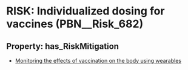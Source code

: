 # RISK: __Individualized dosing for vaccines__ (PBN__Risk_682)

## Property: has_RiskMitigation

* [Monitoring the effects of vaccination on the body using wearables](PBN__RiskMitigation_946)

